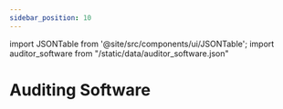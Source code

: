 ```yaml
---
sidebar_position: 10
---
```


import JSONTable from '@site/src/components/ui/JSONTable';
import auditor_software from "/static/data/auditor_software.json"

# Auditing Software


<JSONTable theadData={Object.keys(auditor_software[0])} tbodyData={auditor_software}/>
